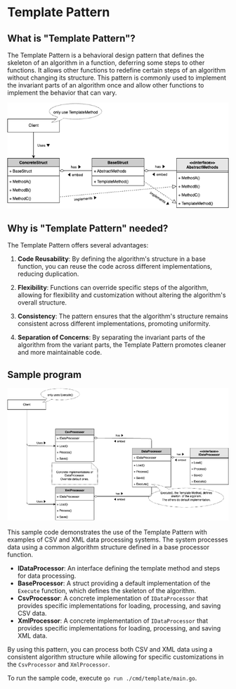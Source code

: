 # Template Pattern

## What is "Template Pattern"?

The Template Pattern is a behavioral design pattern that defines the skeleton of an algorithm in a function, deferring some steps to other functions. It allows other functions to redefine certain steps of an algorithm without changing its structure. This pattern is commonly used to implement the invariant parts of an algorithm once and allow other functions to implement the behavior that can vary.

![Class diagram](./assets/class-diagram.drawio.png)

## Why is "Template Pattern" needed?

The Template Pattern offers several advantages:

1. **Code Reusability**: By defining the algorithm's structure in a base function, you can reuse the code across different implementations, reducing duplication.

2. **Flexibility**: Functions can override specific steps of the algorithm, allowing for flexibility and customization without altering the algorithm's overall structure.

3. **Consistency**: The pattern ensures that the algorithm's structure remains consistent across different implementations, promoting uniformity.

4. **Separation of Concerns**: By separating the invariant parts of the algorithm from the variant parts, the Template Pattern promotes cleaner and more maintainable code.

## Sample program

![Sample program diagram](./assets/sample-program.drawio.png)

This sample code demonstrates the use of the Template Pattern with examples of CSV and XML data processing systems. The system processes data using a common algorithm structure defined in a base processor function.

- **IDataProcessor**: An interface defining the template method and steps for data processing.
- **BaseProcessor**: A struct providing a default implementation of the `Execute` function, which defines the skeleton of the algorithm.
- **CsvProcessor**: A concrete implementation of `IDataProcessor` that provides specific implementations for loading, processing, and saving CSV data.
- **XmlProcessor**: A concrete implementation of `IDataProcessor` that provides specific implementations for loading, processing, and saving XML data.

By using this pattern, you can process both CSV and XML data using a consistent algorithm structure while allowing for specific customizations in the `CsvProcessor` and `XmlProcessor`.

To run the sample code, execute `go run ./cmd/template/main.go`.